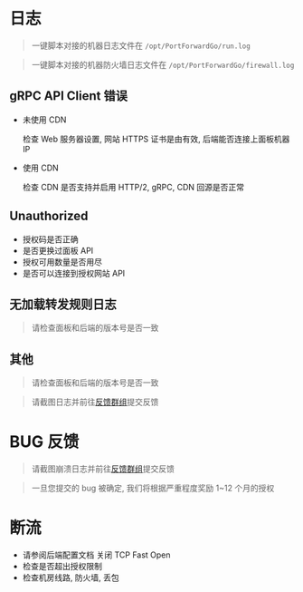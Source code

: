 # 日志

> 一键脚本对接的机器日志文件在 `/opt/PortForwardGo/run.log`

> 一键脚本对接的机器防火墙日志文件在 `/opt/PortForwardGo/firewall.log`

## gRPC API Client 错误

- 未使用 CDN

  检查 Web 服务器设置, 网站 HTTPS 证书是由有效, 后端能否连接上面板机器 IP

- 使用 CDN

  检查 CDN 是否支持并启用 HTTP/2, gRPC, CDN 回源是否正常

## Unauthorized

- 授权码是否正确
- 是否更换过面板 API
- 授权可用数量是否用尽
- 是否可以连接到授权网站 API

## 无加载转发规则日志

> 请检查面板和后端的版本号是否一致

## 其他

> 请检查面板和后端的版本号是否一致

> 请截图日志并前往[反馈群组](https://t.me/+LB6WCD7MSH40Njdl)提交反馈

# BUG 反馈

> 请截图崩溃日志并前往[反馈群组](https://t.me/+LB6WCD7MSH40Njdl)提交反馈

> 一旦您提交的 bug 被确定, 我们将根据严重程度奖励 1~12 个月的授权

# 断流

- 请参阅后端配置文档 关闭 TCP Fast Open
- 检查是否超出授权限制
- 检查机房线路, 防火墙, 丢包
